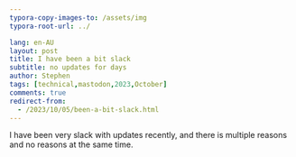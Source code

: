 ```yaml
---
typora-copy-images-to: /assets/img
typora-root-url: ../

lang: en-AU
layout: post
title: I have been a bit slack
subtitle: no updates for days
author: Stephen
tags: [technical,mastodon,2023,October]
comments: true
redirect-from:
  - /2023/10/05/been-a-bit-slack.html
---
```




I have been very slack with updates recently, and there is multiple reasons and no reasons at the same time.
